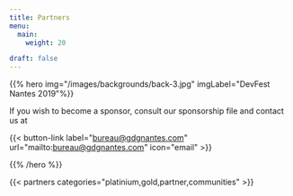 ```yaml
---
title: Partners
menu:
  main:
    weight: 20

draft: false
---
```


{{% hero img="/images/backgrounds/back-3.jpg" imgLabel="DevFest Nantes 2019"%}}

If you wish to become a sponsor, consult our sponsorship file and contact us at

{{< button-link label="bureau@gdgnantes.com"
                url="mailto:bureau@gdgnantes.com"
                icon="email" >}} 


{{% /hero %}}


<!-- Parteners list -->

{{< partners categories="platinium,gold,partner,communities" >}}